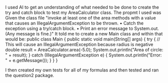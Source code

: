 I used AI to get an understanding of what needed to be done to create the try and catch block to test my AreaCalculator class. 
The propmt I used was Given the class file "invoke at least one of the area methods with a value that causes an IllegalArgumentException to be thrown.
	•	Catch the exception using a try/catch block.
	•	Print an error message to System.out. (Any message is fine.)"
It told me to create a new Main class and within that would be:
public class Main {
    public static void main(String[] args) {
        try {
            // This will cause an IllegalArgumentException because radius is negative
            double result = AreaCalculator.area(-5.0);
            System.out.println("Area of circle: " + result);
        } catch (IllegalArgumentException e) {
            System.out.println("Error: " + e.getMessage());
        }
    }
}

I then created my own tests for all of my formulas and then tested and ran the question2 package. 